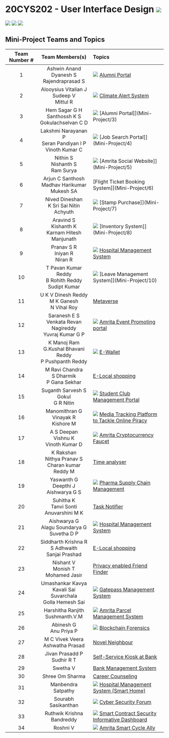 # 20CYS202 - User Interface Design ![](https://img.shields.io/badge/-Live-brightgreen)
![](https://img.shields.io/badge/Batch-21CYS-lightgreen) ![](https://img.shields.io/badge/UG-blue) ![](https://img.shields.io/badge/Subject-UID-blue)

## Mini-Project Teams and Topics

| Team Number # | Team Members(s) | Topics |
|:-------------:|:---------------:|:------|
| 1 | Ashwin Anand <br> Dyanesh S <br> Rajendraprasad S |  ![](https://img.shields.io/badge/Dept-blue) [Alumni Portal](Mini-Project/1) |
| 2 | Alooysius Vitalian J <br> Sudeep V <br> Mittul R | ![](https://img.shields.io/badge/BRIG-purple) [Climate Alert System](Mini-Project/2) |
| 3 | Hem Sagar G H <br> Santhossh K S <br> Gokulachselvan C D | ![](https://img.shields.io/badge/Dept-blue) [Alumni Portal]](Mini-Project/3) |
| 4 | Lakshmi Narayanan P <br> Seran Pandiyan I P <br> Vinoth Kumar C| ![](https://img.shields.io/badge/Dept-blue) [Job Search Portal]](Mini-Project/4) |
| 5 | Nithin S <br> Nishanth S <br> Ram Surya | ![](https://img.shields.io/badge/Univ-darkblue) [Amrita Social Website]](Mini-Project/5) |
| 6 | Arjun C Santhosh <br> Madhav Harikumar <br> Mukesh SA | [Flight Ticket Booking System]](Mini-Project/6) |
| 7 | Nived Dineshan <br> K Sri Sai Nitin <br> Achyuth | ![](https://img.shields.io/badge/BRIG-purple) [Stamp Purchase]](Mini-Project/7) |
| 8 | Aravind S <br> Kishanth K <br> Karnam Hitesh Manjunath | ![](https://img.shields.io/badge/BRIG-purple) [Inventory System]](Mini-Project/8) |
| 9 | Pranav S R <br> Iniyan R <br> Niran  R | ![](https://img.shields.io/badge/BRIG-purple) [Hospital Management System](Mini-Project/9) |
| 10 | T Pavan Kumar Reddy <br> B Rohith Reddy <br> Sudipt Kumar | ![](https://img.shields.io/badge/BRIG-purple) [Leave Management System]](Mini-Project/10) |
| 11 | U K V Dinesh Reddy <br> M K Ganesh <br> N Vihal Roy | [Metaverse](Mini-Project/11) |
| 12 | Saranesh E S <br> Venkata Revan Nagireddy <br> Yuvraj Kumar G P | ![](https://img.shields.io/badge/Univ-darkblue) [Amrita Event Promoting portal](Mini-Project/12) |
| 13 | K Manoj Ram <br> G.Kushal Bhavani Reddy <br> P Pushpanth Reddy | ![](https://img.shields.io/badge/Univ-darkblue) [E-Wallet](Mini-Project/13) |
| 14 | M Ravi Chandra <br> S Dharmik <br> P Gana Sekhar| [E-Local shopping](Mini-Project/14) |
| 15 | Suganth Sarvesh S <br> Gokul <br> G R Nitin | ![](https://img.shields.io/badge/Univ-darkblue) [Student Club Management Portal](Mini-Project/15) |
| 16 | Manomithran G <br> Vinayak R <br> Kishore M | ![](https://img.shields.io/badge/BRIG-purple) [Media Tracking Platform to Tackle Online Piracy](Mini-Project/16) |
| 17 | A S Deepan <br> Vishnu K <br> Vinoth Kumar D | ![](https://img.shields.io/badge/BRIG-purple) [Amrita Cryptocurrency Faucet](Mini-Project/17) | 
| 18 | K Rakshan <br> Nithya Pranav S <br> Charan kumar Reddy M | [Time analyser](Mini-Project/18) |
| 19 | Yaswanth G <br> Deepthi J <br> Aishwarya G S | ![](https://img.shields.io/badge/BRIG-purple) [Pharma Supply Chain Management](Mini-Project/19) |
| 20 | Suhitha K <br> Tanvi Sonti <br> Anuvarshini M K | [Task Notifier](Mini-Project/20) |
| 21 | Aishwarya G <br> Alagu Soundarya G <br> Suvetha D P | ![](https://img.shields.io/badge/BRIG-purple) [Hospital Management System](Mini-Project/21) |
| 22 | Siddharth Krishna R <br> S Adhwaith <br> Sanjai Prashad | [E-Local shopping](Mini-Project/22) |
| 23 | Nishant V <br> Monish T <br> Mohamed Jasir | [Privacy enabled Friend Finder](Mini-Project/23) |
| 24 | Umashankar Kavya <br> Kavali Sai Suvarchala <br> Golla Hemesh Sai | ![](https://img.shields.io/badge/Univ-darkblue) [Gatepass Management System](Mini-Project/24) |
| 25 | Harshitha Ranjith <br> Sushmanth.V.M | ![](https://img.shields.io/badge/Univ-darkblue) [Amrita Parcel Management System](Mini-Project/25) |
| 26 | Abinesh G <br> Anu Priya P | ![](https://img.shields.io/badge/BRIG-purple) [Blockchain Forensics](Mini-Project/26) |
| 27 | M C Vivek Veera <br> Ashwatha Prasad | [Novel Neighbour](Mini-Project/27) |
| 28 | Jivan Prasadd P <br> Sudhir R T | [Self-Service Kiosk at Bank](Mini-Project/28) |
| 29 | Swetha V | [Bank Management System](Mini-Project/29) |
| 30 | Shree Om Sharma | [Career Counseling](Mini-Project/30) |
| 31 | Manbendra Satpathy | ![](https://img.shields.io/badge/BRIG-purple) [Hospital Management System (Smart Home)](Mini-Project/31) |
| 32 | Sourabh Sasikanthan | ![](https://img.shields.io/badge/Dept-blue) [Cyber Security Forum](Mini-Project/32) |
| 33 | Ruthwik Krishna Bandreddy | ![](https://img.shields.io/badge/BRIG-purple) [Smart Contract Security Informative Dashboard](Mini-Project/33) |
| 34 | Roshni V | ![](https://img.shields.io/badge/BRIG-purple) [Amrita Smart Cycle Ally](Mini-Project/34) |
